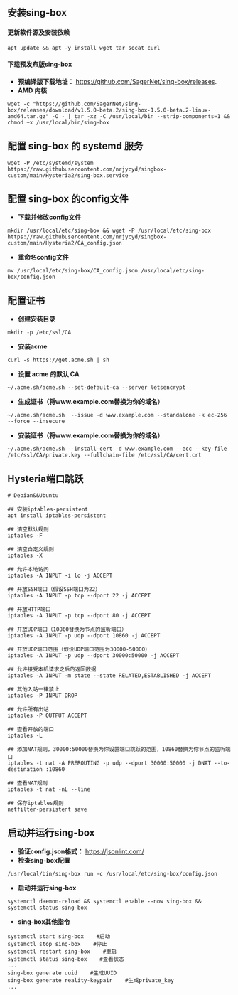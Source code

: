 ## **安装sing-box**
#### **更新软件源及安装依赖**
```
apt update && apt -y install wget tar socat curl
```
#### **下载预发布版sing-box**
- **预编译版下载地址：** https://github.com/SagerNet/sing-box/releases.
- **AMD 内核**
```
wget -c "https://github.com/SagerNet/sing-box/releases/download/v1.5.0-beta.2/sing-box-1.5.0-beta.2-linux-amd64.tar.gz" -O - | tar -xz -C /usr/local/bin --strip-components=1 && chmod +x /usr/local/bin/sing-box
```
## **配置 sing-box 的 systemd 服务**
```
wget -P /etc/systemd/system https://raw.githubusercontent.com/nrjycyd/singbox-custom/main/Hysteria2/sing-box.service
```
## **配置 sing-box 的config文件**
- **下载并修改config文件**

```
mkdir /usr/local/etc/sing-box && wget -P /usr/local/etc/sing-box https://raw.githubusercontent.com/nrjycyd/singbox-custom/main/Hysteria2/CA_config.json
```

- **重命名config文件**

```
mv /usr/local/etc/sing-box/CA_config.json /usr/local/etc/sing-box/config.json
```
## **配置证书**

- **创建安装目录**
```
mkdir -p /etc/ssl/CA
```
- **安装acme**

```
curl -s https://get.acme.sh | sh
```

- **设置 acme 的默认 CA**

```
~/.acme.sh/acme.sh --set-default-ca --server letsencrypt
```

- **生成证书（将www.example.com替换为你的域名）**

```
~/.acme.sh/acme.sh  --issue -d www.example.com --standalone -k ec-256 --force --insecure
```

- **安装证书（将www.example.com替换为你的域名）**

```
~/.acme.sh/acme.sh --install-cert -d www.example.com --ecc --key-file /etc/ssl/CA/private.key --fullchain-file /etc/ssl/CA/cert.crt
```

## **Hysteria端口跳跃**

```
# Debian&&Ubuntu

## 安装iptables-persistent
apt install iptables-persistent

## 清空默认规则
iptables -F

## 清空自定义规则
iptables -X

## 允许本地访问
iptables -A INPUT -i lo -j ACCEPT

## 开放SSH端口（假设SSH端口为22）
iptables -A INPUT -p tcp --dport 22 -j ACCEPT

## 开放HTTP端口
iptables -A INPUT -p tcp --dport 80 -j ACCEPT

## 开放UDP端口（10860替换为节点的监听端口）
iptables -A INPUT -p udp --dport 10860 -j ACCEPT

## 开放UDP端口范围（假设UDP端口范围为30000-50000）
iptables -A INPUT -p udp --dport 30000:50000 -j ACCEPT

## 允许接受本机请求之后的返回数据
iptables -A INPUT -m state --state RELATED,ESTABLISHED -j ACCEPT

## 其他入站一律禁止
iptables -P INPUT DROP

## 允许所有出站
iptables -P OUTPUT ACCEPT

## 查看开放的端口
iptables -L

## 添加NAT规则，30000:50000替换为你设置端口跳跃的范围，10860替换为你节点的监听端口
iptables -t nat -A PREROUTING -p udp --dport 30000:50000 -j DNAT --to-destination :10860

## 查看NAT规则
iptables -t nat -nL --line

## 保存iptables规则
netfilter-persistent save
```
## **启动并运行sing-box**
- **验证config.json格式：** https://jsonlint.com/
- **检查sing-box配置**
```
/usr/local/bin/sing-box run -c /usr/local/etc/sing-box/config.json
```
- **启动并运行sing-box**
```
systemctl daemon-reload && systemctl enable --now sing-box && systemctl status sing-box
```
- **sing-box其他指令**
```
systemctl start sing-box    #启动
systemctl stop sing-box    #停止
systemctl restart sing-box    #重启
systemctl status sing-box    #查看状态
...
sing-box generate uuid    #生成UUID
sing-box generate reality-keypair    #生成private_key
...
```

